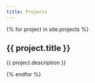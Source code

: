 ```yaml
---
title: Projects
---
```


{% for project in site.projects %}
  <h2> {{ project.title }} </h2>
  <p>{{ project.description }}</p>
{% endfor %}